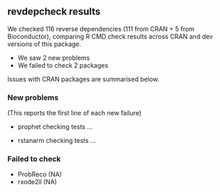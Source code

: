 ## revdepcheck results

We checked 116 reverse dependencies (111 from CRAN + 5 from Bioconductor), comparing R CMD check results across CRAN and dev versions of this package.

 * We saw 2 new problems
 * We failed to check 2 packages

Issues with CRAN packages are summarised below.

### New problems
(This reports the first line of each new failure)

* prophet
  checking tests ...

* rstanarm
  checking tests ...

### Failed to check

* ProbReco (NA)
* rxode2ll (NA)
